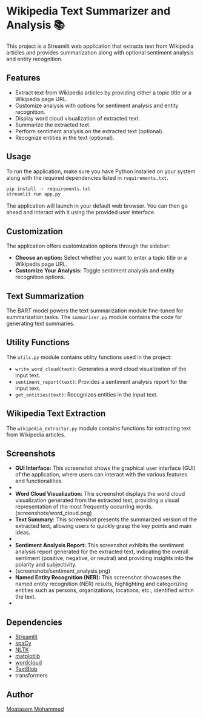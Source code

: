 # Wikipedia Text Summarizer and Analysis 📚

This project is a Streamlit web application that extracts text from Wikipedia articles and provides summarization along with optional sentiment analysis and entity recognition.

## Features

- Extract text from Wikipedia articles by providing either a topic title or a Wikipedia page URL.
- Customize analysis with options for sentiment analysis and entity recognition.
- Display word cloud visualization of extracted text.
- Summarize the extracted text.
- Perform sentiment analysis on the extracted text (optional).
- Recognize entities in the text (optional).

## Usage

To run the application, make sure you have Python installed on your system along with the required dependencies listed in `requirements.txt`.

```bash
pip install -r requirements.txt
streamlit run app.py
```

The application will launch in your default web browser. You can then go ahead and interact with it using the provided user interface.

## Customization

The application offers customization options through the sidebar:

- **Choose an option:** Select whether you want to enter a topic title or a Wikipedia page URL.
- **Customize Your Analysis:** Toggle sentiment analysis and entity recognition options.

## Text Summarization

The BART model powers the text summarization module fine-tuned for summarization tasks. The `summarizer.py` module contains the code for generating text summaries.

## Utility Functions

The `utils.py` module contains utility functions used in the project:

- `write_word_cloud(text)`: Generates a word cloud visualization of the input text.
- `sentiment_report(text)`: Provides a sentiment analysis report for the input text.
- `get_entities(text)`: Recognizes entities in the input text.

## Wikipedia Text Extraction

The `wikipedia_extractor.py` module contains functions for extracting text from Wikipedia articles.

## Screenshots
- **GUI Interface:** This screenshot shows the graphical user interface (GUI) of the application, where users can interact with the various features and functionalities.
- [](screenshots\GUI.png)
- **Word Cloud Visualization:** This screenshot displays the word cloud visualization generated from the extracted text, providing a visual representation of the most frequently occurring words.(screenshots/word_cloud.png)
- **Text Summary:** This screenshot presents the summarized version of the extracted text, allowing users to quickly grasp the key points and main ideas.
- [](screenshots/summary.png)
- **Sentiment Analysis Report:** This screenshot exhibits the sentiment analysis report generated for the extracted text, indicating the overall sentiment (positive, negative, or neutral) and providing insights into the polarity and subjectivity.
- (screenshots/sentiment_analysis.png)
- **Named Entity Recognition (NER):** This screenshot showcases the named entity recognition (NER) results, highlighting and categorizing entities such as persons, organizations, locations, etc., identified within the text.
- [](screenshots/NER.png)

Dependencies
------------

- [Streamlit](https://streamlit.io/)
- [spaCy](https://spacy.io/)
- [NLTK](https://www.nltk.org/)
- [matplotlib](https://matplotlib.org/)
- [wordcloud](https://github.com/amueller/word_cloud)
- [TextBlob](https://textblob.readthedocs.io/en/dev/)
- transformers

Author
------

[Moatasem Mohammed](https://github.com/moatasem75291)

